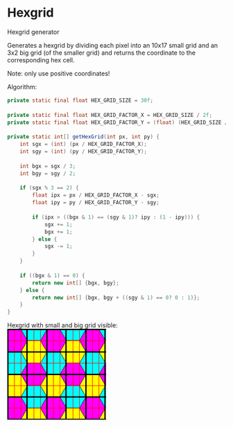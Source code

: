 # Hexgrid
Hexgrid generator

Generates a hexgrid by dividing each pixel into an 10x17 small grid and an 3x2 big grid (of the smaller grid) and returns the coordinate to the corresponding hex cell.

Note: only use positive coordinates!

Algorithm:

```Java
private static final float HEX_GRID_SIZE = 30f;
	
private static final float HEX_GRID_FACTOR_X = HEX_GRID_SIZE / 2f;
private static final float HEX_GRID_FACTOR_Y = (float) (HEX_GRID_SIZE / 2f * Math.tan(Math.toRadians(60)));

private static int[] getHexGrid(int px, int py) {
	int sgx = (int) (px / HEX_GRID_FACTOR_X);
	int sgy = (int) (py / HEX_GRID_FACTOR_Y);
	
	int bgx = sgx / 3;
	int bgy = sgy / 2;
	
	if (sgx % 3 == 2) {
		float ipx = px / HEX_GRID_FACTOR_X - sgx;
		float ipy = py / HEX_GRID_FACTOR_Y - sgy;
		
		if (ipx > ((bgx & 1) == (sgy & 1)? ipy : (1 - ipy))) {
			sgx += 1;
			bgx += 1;
		} else {
			sgx -= 1;
		}
	}
		
	if ((bgx & 1) == 0) {
		return new int[] {bgx, bgy};
	} else {
		return new int[] {bgx, bgy + ((sgy & 1) == 0? 0 : 1)};
	}
}
```
Hexgrid with small and big grid visible:<br>
![alt text](https://github.com/nullpointerException101/Hexgrid/blob/master/Grid.png "Red: small grid; Black: big grid;")
